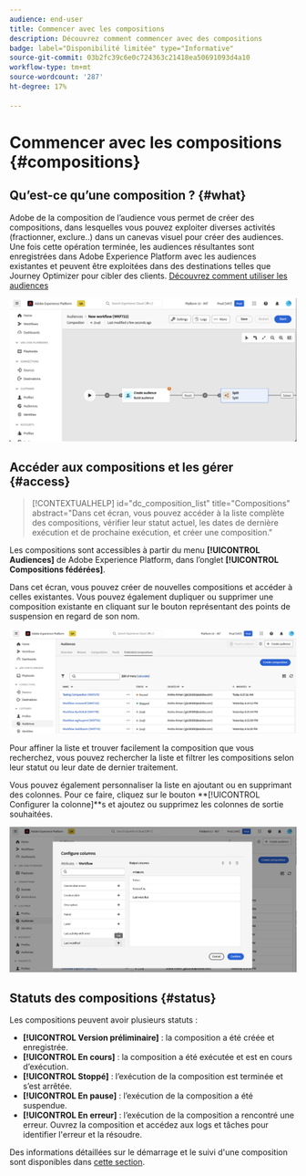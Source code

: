 ```yaml
---
audience: end-user
title: Commencer avec les compositions
description: Découvrez comment commencer avec des compositions
badge: label="Disponibilité limitée" type="Informative"
source-git-commit: 03b2fc39c6e0c724363c21418ea50691093d4a10
workflow-type: tm+mt
source-wordcount: '287'
ht-degree: 17%

---
```


# Commencer avec les compositions {#compositions}

## Qu’est-ce qu’une composition ? {#what}

Adobe de la composition de l’audience vous permet de créer des compositions, dans lesquelles vous pouvez exploiter diverses activités (fractionner, exclure..) dans un canevas visuel pour créer des audiences. Une fois cette opération terminée, les audiences résultantes sont enregistrées dans Adobe Experience Platform avec les audiences existantes et peuvent être exploitées dans des destinations telles que Journey Optimizer pour cibler des clients. [Découvrez comment utiliser les audiences](../start/audiences.md)

![](assets/composition-example.png)

## Accéder aux compositions et les gérer {#access}

>[!CONTEXTUALHELP]
>id="dc_composition_list"
>title="Compositions"
>abstract="Dans cet écran, vous pouvez accéder à la liste complète des compositions, vérifier leur statut actuel, les dates de dernière exécution et de prochaine exécution, et créer une composition."

Les compositions sont accessibles à partir du menu **[!UICONTROL Audiences]** de Adobe Experience Platform, dans l’onglet **[!UICONTROL Compositions fédérées]**.

Dans cet écran, vous pouvez créer de nouvelles compositions et accéder à celles existantes. Vous pouvez également dupliquer ou supprimer une composition existante en cliquant sur le bouton représentant des points de suspension en regard de son nom.

![](assets/compositions-list.png)

Pour affiner la liste et trouver facilement la composition que vous recherchez, vous pouvez rechercher la liste et filtrer les compositions selon leur statut ou leur date de dernier traitement.

Vous pouvez également personnaliser la liste en ajoutant ou en supprimant des colonnes. Pour ce faire, cliquez sur le bouton **[!UICONTROL Configurer la colonne]**s et ajoutez ou supprimez les colonnes de sortie souhaitées.

![](assets/compositions-columns.png)

## Statuts des compositions {#status}

Les compositions peuvent avoir plusieurs statuts :

* **[!UICONTROL Version préliminaire]** : la composition a été créée et enregistrée.
* **[!UICONTROL En cours]** : la composition a été exécutée et est en cours d’exécution.
* **[!UICONTROL Stoppé]** : l’exécution de la composition est terminée et s’est arrêtée.
* **[!UICONTROL En pause]** : l’exécution de la composition a été suspendue.
* **[!UICONTROL En erreur]** : l’exécution de la composition a rencontré une erreur. Ouvrez la composition et accédez aux logs et tâches pour identifier l&#39;erreur et la résoudre.

Des informations détaillées sur le démarrage et le suivi d&#39;une composition sont disponibles dans [cette section](../compositions/start-monitor-composition.md).